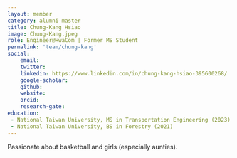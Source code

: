 ```yaml
---
layout: member
category: alumni-master
title: Chung-Kang Hsiao
image: Chung-Kang.jpeg
role: Engineer@HwaCom | Former MS Student
permalink: 'team/chung-kang'
social:
    email:
    twitter: 
    linkedin: https://www.linkedin.com/in/chung-kang-hsiao-395600268/
    google-scholar: 
    github: 
    website: 
    orcid: 
    research-gate: 
education:
 - National Taiwan University, MS in Transportation Engineering (2023)
 - National Taiwan University, BS in Forestry (2021)
---
```


Passionate about basketball and girls (especially aunties).
